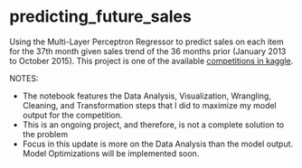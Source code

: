 # predicting_future_sales

Using the Multi-Layer Perceptron Regressor to predict sales on each item for the 37th month given sales trend of the 36 months prior (January 2013 to October 2015). This project is one of the available [competitions in kaggle](https://www.kaggle.com/c/competitive-data-science-predict-future-sales/data).

NOTES:
* The notebook features the Data Analysis, Visualization, Wrangling, Cleaning, and Transformation steps that I did to maximize my model output for the competition.
* This is an ongoing project, and therefore, is not a complete solution to the problem
* Focus in this update is more on the Data Analysis than the model output. Model Optimizations will be implemented soon.
